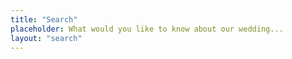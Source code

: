 ```yaml
---
title: "Search"
placeholder: What would you like to know about our wedding...
layout: "search"
---
```


